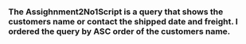
### The Assighnment2No1Script is a query that shows the customers name or contact the shipped date and freight. I ordered the query by ASC order of the customers name. 
